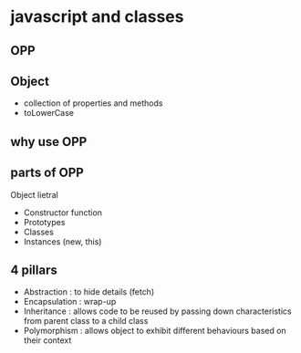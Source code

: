 # javascript and classes

## OPP

## Object
- collection of properties and methods
- toLowerCase

## why use OPP

## parts of OPP
Object lietral

- Constructor function
- Prototypes
- Classes
- Instances (new, this)

## 4 pillars
- Abstraction : to hide details (fetch)
- Encapsulation : wrap-up
- Inheritance : allows code to be reused by passing down characteristics from parent class to a child class
- Polymorphism : allows object to exhibit different behaviours based on their context